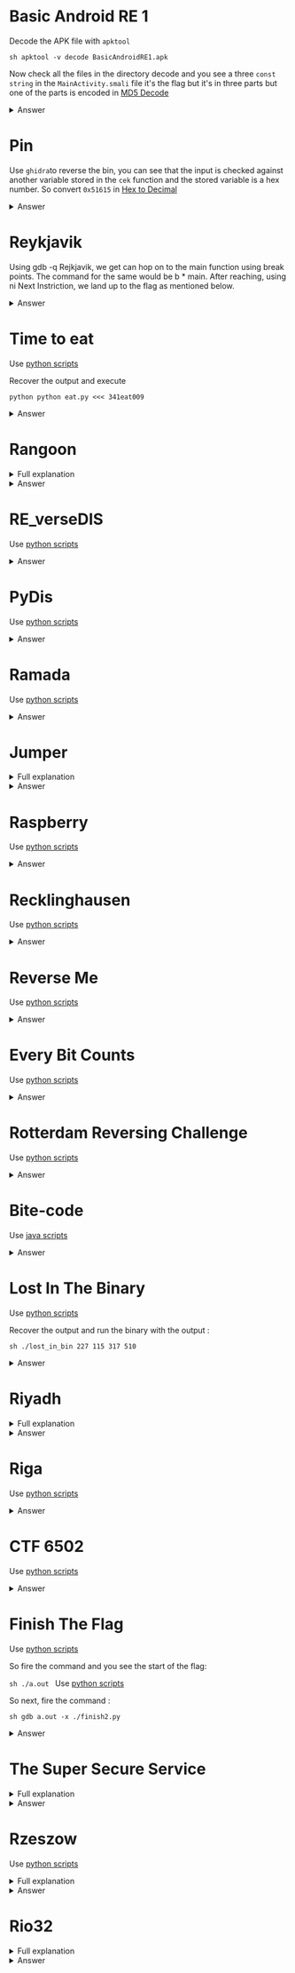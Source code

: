 # Basic Android RE 1

Decode the APK file with `apktool`

``sh
apktool -v decode BasicAndroidRE1.apk
``

Now check all the files in the directory decode and you see a three `const string` in the `MainActivity.smali` file
it's the flag but it's in three parts but one of the parts is encoded in [MD5 Decode](https://md5.gromweb.com/)

<details>
<summary markdown="span">Answer</summary>

flag :``
CTFlearn{Spring2019_is_not_secure!}
``
</details>

# Pin

Use `ghidra`to reverse the bin, you can see that the input is checked against another variable stored in the `cek` function and the stored variable is a hex number. So convert `0x51615` in [Hex to Decimal](https://www.rapidtables.com/convert/number/hex-to-decimal.html)

<details>
<summary markdown="span">Answer</summary>

flag :``
CTFlearn{333333}
``
</details>

# Reykjavik

Using gdb -q Rejkjavik, we get can hop on to the main function using break points. The command for the same would be b * main. After reaching, using ni Next Instriction, we land up to the flag as mentioned below.

<details>
<summary markdown="span">Answer</summary>

flag :``
CTFlearn{Eye_L0ve_Iceland_U}
``
</details>

# Time to eat 

Use [python scripts](https://github.com/GuillaumeDupuy/CTF/blob/main/CTFLearn/scripts/time.py)

Recover the output and execute

``python
python eat.py <<< 341eat009
``

<details>
<summary markdown="span">Answer</summary>

flag :``
CTFlearn{ eaten_341eat009 }
``
</details>

# Rangoon

<details>
<summary markdown="span">Full explanation</summary>

[here](https://github.com/GuillaumeDupuy/CTF/blob/main/CTFLearn/explanation_rangoon.md)
</details>

<details>
<summary markdown="span">Answer</summary>

flag :``
CTFlearn{Princess_Maha_Devi}
``
</details>

# RE_verseDIS

Use [python scripts](https://github.com/GuillaumeDupuy/CTF/blob/main/CTFLearn/scripts/password.py)

<details>
<summary markdown="span">Answer</summary>

flag :``
AbCTF{r3vers1ng_dud3}
``
</details>

# PyDis 

Use [python scripts](https://github.com/GuillaumeDupuy/CTF/blob/main/CTFLearn/scripts/pydis.py)

<details>
<summary markdown="span">Answer</summary>

flag :``
CTFlearn{Python_Reversing_Is_Pretty_Easy}
``
</details>

# Ramada

Use [python scripts](https://github.com/GuillaumeDupuy/CTF/blob/main/CTFLearn/scripts/ramada.py)

<details>
<summary markdown="span">Answer</summary>

flag :``
CTFlearn{+Lip1zzaner_Stalli0ns}
``
</details>

# Jumper

<details>
<summary markdown="span">Full explanation</summary>

[here](https://github.com/GuillaumeDupuy/CTF/blob/main/CTFLearn/explanation_jumper.md)
</details>

<details>
<summary markdown="span">Answer</summary>

flag :``
0x6d7592
``
</details>

# Raspberry

Use [python scripts](https://github.com/GuillaumeDupuy/CTF/blob/main/CTFLearn/scripts/raspeberry.py)

<details>
<summary markdown="span">Answer</summary>

flag :``
CTFlearn{+Fruit123}AAAAAAAAAAAAA
``
</details>

# Recklinghausen

Use [python scripts](https://github.com/GuillaumeDupuy/CTF/blob/main/CTFLearn/scripts/reck.py)

<details>
<summary markdown="span">Answer</summary>

flag :``
CTFlearn{Ruhrfestspiele_Festival}
``
</details>

# Reverse Me

Use [python scripts](https://github.com/GuillaumeDupuy/CTF/blob/main/CTFLearn/scripts/reverse.py)

<details>
<summary markdown="span">Answer</summary>

flag :``
CTFLearn{reversing_is_fun}
``
</details>

# Every Bit Counts

Use [python scripts](https://github.com/GuillaumeDupuy/CTF/blob/main/CTFLearn/scripts/bit.py)

<details>
<summary markdown="span">Answer</summary>

flag :``
CTFlearn{w0w_you_f0und_My_fl@g_y0u_Ar3_so_much_n1c3}
``
</details>

# Rotterdam Reversing Challenge

Use [python scripts](https://github.com/GuillaumeDupuy/CTF/blob/main/CTFLearn/scripts/rotterdam.py)

<details>
<summary markdown="span">Answer</summary>

flag :``
Rotterda_P0rt_Rh1ne_Bl1tz_W1tte
``
</details>

# Bite-code

Use [java scripts](https://github.com/GuillaumeDupuy/CTF/blob/main/CTFLearn/scripts/bit.java)

<details>
<summary markdown="span">Answer</summary>

flag :``
flag{-1352854872}
``
</details>

# Lost In The Binary

Use [python scripts](https://github.com/GuillaumeDupuy/CTF/blob/main/CTFLearn/scripts/lost.py)

Recover the output and run the binary with the output :

``sh
./lost_in_bin 227 115 317 510
``

<details>
<summary markdown="span">Answer</summary>

flag :``
FLAG-21a84f2c7c7fd432edf1686215db05ea
``
</details>

# Riyadh

<details>
<summary markdown="span">Full explanation</summary>

[here](https://github.com/GuillaumeDupuy/CTF/blob/main/CTFLearn/explanation_riyadh.md)
</details>

<details>
<summary markdown="span">Answer</summary>

flag :``
CTFlearn{Masmak_Fortress_1865}
``
</details>

# Riga

Use [python scripts](https://github.com/GuillaumeDupuy/CTF/blob/main/CTFLearn/scripts/riga.py)

<details>
<summary markdown="span">Answer</summary>

flag :``
CTFlearn{Daugava_R1ver_Latv1a}
``
</details>

# CTF 6502

Use [python scripts](https://github.com/GuillaumeDupuy/CTF/blob/main/CTFLearn/scripts/ctf.py)

<details>
<summary markdown="span">Answer</summary>

flag :``
CTFlearn[H0m3_c0mput3r_r3v0lut10n]
``
</details>

# Finish The Flag

Use [python scripts](https://github.com/GuillaumeDupuy/CTF/blob/main/CTFLearn/scripts/finish.py)

So fire the command and you see the start of the flag:

``sh
./a.out
``
Use [python scripts](https://github.com/GuillaumeDupuy/CTF/blob/main/CTFLearn/scripts/finish2.py)

So next, fire the command :

``sh
gdb a.out -x ./finish2.py
``

<details>
<summary markdown="span">Answer</summary>

flag :``
CTFlearn{QR_v30}
``
</details>

# The Super Secure Service

<details>
<summary markdown="span">Full explanation</summary>

[here](https://github.com/GuillaumeDupuy/CTF/blob/main/CTFLearn/explanation_super_secure.md)
</details>

<details>
<summary markdown="span">Answer</summary>

flag :``
flag{7631_pR0_0BfuSc4t1on_a3Bn9cQWv}
``
</details>

# Rzeszow

Use [python scripts](https://github.com/GuillaumeDupuy/CTF/blob/main/CTFLearn/scripts/rzeszow.py)

<details>
<summary markdown="span">Full explanation</summary>

[here](https://github.com/GuillaumeDupuy/CTF/blob/main/CTFLearn/explanation_rzeszow.md)
</details>

<details>
<summary markdown="span">Answer</summary>

flag :``
CTFlearn{K0nstancja}
``
</details>

# Rio32

<details>
<summary markdown="span">Full explanation</summary>

[here](https://github.com/GuillaumeDupuy/CTF/blob/main/CTFLearn/explanation_rio32.md)
</details>

<details>
<summary markdown="span">Answer</summary>

flag :``
CTFlearn{+123R10..de..JaneiR0}
``
</details>
